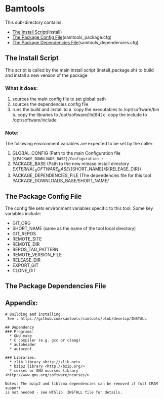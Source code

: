 # Bamtools
 
This sub-directory contains:
 - [The Install Script](#the-install-script)(Install)
 - [The Package Config File](#the-package-config-file)(samtools_package.cfg)
 - [The Package Dependencies File](#the-package-dependencies-file)(samtools_dependencies.cfg)

## The Install Script
 This script is called by the main install script 
(install_package.sh)  to build and install  a new version of the package 

### What it does:
  1) sources the main config file to set global path
  2) sources the dependencies config file
  3) runs the build and Install to
   a. copy  the executables to /opt/software/bin
   b. copy  the libraries to /opt/software/lib[64]
   c. copy  the include to /opt/software/include
 

### Note:
The following environment variables are expected to be set by the caller:

 1) GLOBAL_CONFIG  (Path to the main Configuration file
    ``` ${PACKAGE_DOWNLOADS_BASE}/Configuration ) ```
 2) PACKAGE_BASE   (Path to the new release install directory  ${EXTERNAL_SOFTWARE_BASE}/${SHORT_NAME}/${RELEASE_DIR})
 3) PACKAGE_DEPENDENCIES_FILE (The dependencies file for this tool  PACKAGE_DOWNLOADS_BASE/SHORT_NAME/


## The Package Config File 
The config file sets environment variables specific to this tool.
Some key variables include:

  - GIT_ORG
  - SHORT_NAME  (same as the name of the tool local directory)
  - GIT_REPOS
  - REMOTE_SITE
  - REMOTE_DIR
  - REPOS_TAG_PATTERN
  - REMOTE_VERSION_FILE
  - RELEASE_DIR
  - EXPORT_GIT
  - CLONE_GIT
  
## The Package Dependencies File

## Appendix:
```
# Building and installing
 See : https://github.com/samtools/samtools/blob/develop/INSTALL 
 
## Dependency
### Programs:
  * GNU make
  * C compiler (e.g. gcc or clang)
  * autoheader
  * autoconf

### Libraries:
  * zlib library <http://zlib.net>
  * bzip2 library <http://bzip.org/>
  * curses or GNU ncurses library <http://www.gnu.org/software/ncurses/>

Notes: The bzip2 and liblzma dependencies can be removed if full CRAM support
is not needed - see HTSlib  INSTALL file for details.

```
